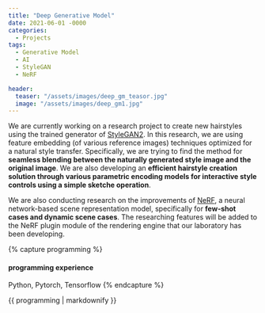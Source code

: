 ```yaml
---
title: "Deep Generative Model"
date: 2021-06-01 -0000
categories:
  - Projects
tags:
  - Generative Model
  - AI
  - StyleGAN
  - NeRF

header:
  teaser: "/assets/images/deep_gm_teasor.jpg"
  image: "/assets/images/deep_gm1.jpg"
---
```

We are currently working on a research project to create new hairstyles using the trained generator of [StyleGAN2](https://github.com/NVlabs/stylegan2). In this research, we are using feature embedding (of various reference images) techniques optimized for a natural style transfer. Specifically, we are trying to find the method for **seamless blending between the naturally generated style image and the original image**. We are also developing an **efficient hairstyle creation solution through various parametric encoding models for interactive style controls using a simple sketche operation**.

We are also conducting research on the improvements of [NeRF](https://github.com/bmild/nerf), a neural network-based scene representation model, specifically for **few-shot cases and dynamic scene cases**. The researching features will be added to the NeRF plugin module of the rendering engine that our laboratory has been developing.

{% capture programming %}
#### programming experience
Python, Pytorch, Tensorflow
{% endcapture %}

<div class="notice">{{ programming | markdownify }}</div>